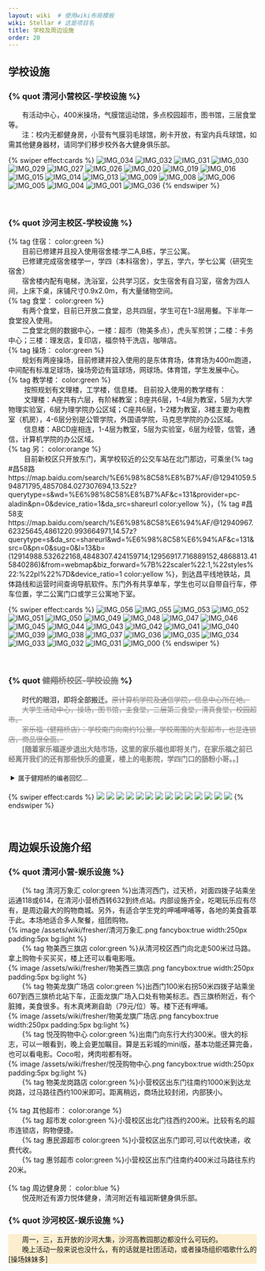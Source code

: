 ```yaml
---
layout: wiki  # 使用wiki布局模板
wiki: Stellar # 这是项目名
title: 学校及周边设施
order: 20
---
```


## 学校设施

### 


###  {% quot 清河小营校区-学校设施 %}

<div class="tag-plugin note">
<div class="body">
        <p>&emsp;&emsp;有活动中心，400米操场，气膜馆运动馆，多点校园超市，图书馆，三层食堂等。</br>&emsp;&emsp;注：校内无都健身房，小营有气膜羽毛球馆，刷卡开放，有室内兵乓球馆，如需其他健身器材，请同学们移步校外各大健身俱乐部。</p>
    </div>
</div>

{% swiper effect:cards %}
![IMG_034](/assets/wiki/xiaoying/IMG_034.jpg)
![IMG_032](/assets/wiki/xiaoying/IMG_032.jpg)
![IMG_031](/assets/wiki/xiaoying/IMG_031.jpg)
![IMG_030](/assets/wiki/xiaoying/IMG_030.jpg)
![IMG_029](/assets/wiki/xiaoying/IMG_029.jpg)
![IMG_027](/assets/wiki/xiaoying/IMG_027.jpg)
![IMG_026](/assets/wiki/xiaoying/IMG_026.jpg)
![IMG_020](/assets/wiki/xiaoying/IMG_020.jpg)
![IMG_019](/assets/wiki/xiaoying/IMG_019.jpg)
![IMG_016](/assets/wiki/xiaoying/IMG_016.jpg)
![IMG_015](/assets/wiki/xiaoying/IMG_015.jpg)
![IMG_014](/assets/wiki/xiaoying/IMG_014.jpg)
![IMG_013](/assets/wiki/xiaoying/IMG_013.jpg)
![IMG_009](/assets/wiki/xiaoying/IMG_009.jpg)
![IMG_008](/assets/wiki/xiaoying/IMG_008.jpg)
![IMG_006](/assets/wiki/xiaoying/IMG_006.jpg)
![IMG_005](/assets/wiki/xiaoying/IMG_005.jpg)
![IMG_004](/assets/wiki/xiaoying/IMG_004.jpg)
![IMG_001](/assets/wiki/xiaoying/IMG_001.jpg)
![IMG_036](/assets/wiki/xiaoying/IMG_036.jpg)
{% endswiper %}


</br>

###  {% quot 沙河主校区-学校设施 %}

<div class="tag-plugin note">
<div class="body">
        <p>{% tag 住宿： color:green %}</br>&emsp;&emsp;目前已修建并且投入使用宿舍楼:学二A,B栋，学三公寓。
        </br>&emsp;&emsp;已修建完成宿舍楼学一，学四（本科宿舍），学五，学六，学七公寓（研究生宿舍）
        </br>&emsp;&emsp;宿舍楼内配有电梯，洗浴室，公共学习区，女生宿舍有自习室，宿舍为四人间，上床下桌，床铺尺寸0.9x2.0m，有大量储物空间。
        </br>{% tag 食堂： color:green %}
        </br>&emsp;&emsp;有两个食堂，目前已开放二食堂，总共四层，学生可在1-3层用餐。下半年一食堂投入使用。</br>
        &emsp;&emsp;二食堂北侧的数据中心，一楼：超市（物美多点），虎头军煎饼；二楼：卡务中心；三楼：理发店，复印店，福奈特干洗店，咖啡店。</br>
        {% tag 操场： color:green %}
        </br>&emsp;&emsp;规划有两座操场，目前修建并投入使用的是东体育场，体育场为400m跑道，中间配有标准足球场，操场旁边有篮球场，网球场。体育馆，学生发展中心。
        </br>{% tag 教学楼： color:green %}
        </br>&emsp;&emsp; 按照规划有文理楼，工学楼，信息楼。
       目前投入使用的教学楼有：</br>&emsp;&emsp;
        文理楼：A座共有六层，有阶梯教室；B座共6层，1-4层为教室，5层为大学物理实验室，6层为理学院办公区域；C座共6层，1-2楼为教室，3楼主要为电教室（机房），4-6层分别是公管学院，外国语学院，马克思学院的办公区域。</br>&emsp;&emsp;
        信息楼：ABCD座相连，1-4层为教室，5层为实验室，6层为经管，信管，通信，计算机学院的办公区域。
        </br>{% tag 另： color:orange %}</br>&emsp;&emsp;
        目前新校区只开放东门，离学校较近的公交车站在北门那边，可乘坐{% tag #昌58路 https://map.baidu.com/search/%E6%98%8C58%E8%B7%AF/@12941059.594871795,4857084.027307694,13.52z?querytype=s&wd=%E6%98%8C58%E8%B7%AF&c=131&provider=pc-aladin&pn=0&device_ratio=1&da_src=shareurl color:yellow %}，{% tag #昌58支 https://map.baidu.com/search/%E6%98%8C58%E6%94%AF/@12940967.62325645,4861220.993664971,14.57z?querytype=s&da_src=shareurl&wd=%E6%98%8C58%E6%94%AF&c=131&src=0&pn=0&sug=0&l=13&b=(12914988.532622168,4848307.424159714;12956917.716889152,4868813.415840286)&from=webmap&biz_forward=%7B%22scaler%22:1,%22styles%22:%22pl%22%7D&device_ratio=1 color:yellow %}，到达昌平线地铁站，具体路线和运营时间查询导航软件。东门外有共享单车，学生也可以自带自行车，停车位置，学二公寓门口或学三公寓地下室。</p>
    </div>
</div>

{% swiper effect:cards %}
![IMG_056](/assets/wiki/xinxiaoqu/IMG_056.jpg)
![IMG_055](/assets/wiki/xinxiaoqu/IMG_055.jpg)
![IMG_053](/assets/wiki/xinxiaoqu/IMG_053.jpg)
![IMG_052](/assets/wiki/xinxiaoqu/IMG_052.jpg)
![IMG_051](/assets/wiki/xinxiaoqu/IMG_051.jpg)
![IMG_050](/assets/wiki/xinxiaoqu/IMG_050.jpg)
![IMG_049](/assets/wiki/xinxiaoqu/IMG_049.jpg)
![IMG_048](/assets/wiki/xinxiaoqu/IMG_048.jpg)
![IMG_047](/assets/wiki/xinxiaoqu/IMG_047.jpg)
![IMG_046](/assets/wiki/xinxiaoqu/IMG_046.jpg)
![IMG_045](/assets/wiki/xinxiaoqu/IMG_045.jpg)
![IMG_044](/assets/wiki/xinxiaoqu/IMG_044.jpg)
![IMG_043](/assets/wiki/xinxiaoqu/IMG_043.jpg)
![IMG_042](/assets/wiki/xinxiaoqu/IMG_042.jpg)
![IMG_041](/assets/wiki/xinxiaoqu/IMG_041.jpg)
![IMG_040](/assets/wiki/xinxiaoqu/IMG_040.jpg)
![IMG_039](/assets/wiki/xinxiaoqu/IMG_039.jpg)
![IMG_038](/assets/wiki/xinxiaoqu/IMG_038.jpg)
![IMG_037](/assets/wiki/xinxiaoqu/IMG_037.jpg)
![IMG_036](/assets/wiki/xinxiaoqu/IMG_036.jpg)
![IMG_035](/assets/wiki/xinxiaoqu/IMG_035.jpg)
![IMG_034](/assets/wiki/xinxiaoqu/IMG_034.jpg)
![IMG_033](/assets/wiki/xinxiaoqu/IMG_033.jpg)
![IMG_032](/assets/wiki/xinxiaoqu/IMG_032.jpg)
![IMG_031](/assets/wiki/xinxiaoqu/IMG_031.jpg)
![IMG_000](/assets/wiki/xinxiaoqu/IMG.jpg)
{% endswiper %}



</br>

###  {% quot <font  color=gray style="text-decoration:line-through;">健翔桥校区-学校设施</font> %}

<div class="tag-plugin note">
    <div class="body">
        <p>&emsp;&emsp;时代的眼泪，即将全部搬迁。<font color=gray style="text-decoration:line-through;">原计算机学院及通信学院，信息中心所在地。</font>
        </br>&emsp;&emsp;<font  color=gray style="text-decoration:line-through;">大学生活动中心，操场，图书馆，主食堂，二层第二食堂，清真食堂，校园超市。</font></br>&emsp;&emsp;<font color=gray style="text-decoration:line-through;">家乐福（健翔桥店）：学校南门向南约1公里。学校周围的大型超市，也是连锁店，商品很全面。</font></br>
        &emsp;&emsp;<font color=gray style=""><b>[随着家乐福逐步退出大陆市场，这里的家乐福也即将关门，在家乐福之前已经离开我们的还有那些快乐的盛夏，楼上的电影院，学四门口的肠粉小哥。。]</font></b>
        </p></div>
</div>

<details class="tag-plugin folding" color="white" style="margin:-3px;padding:-3px;">
            <summary style="padding:8px;"><span>
                    <font size=2>属于健翔桥的编者回忆...</font>
                </span></summary>
<div class="body">
        <p>&emsp;&emsp;阿姨煎饼于2020年疫情开始在同学带领下建群，逐步建立的还有北门拌菜群，牛肉板面炒饼炒饭群。虽然疫情很困难，健翔桥也建立了栅栏门，出入困难，但是叔叔阿姨们为了让学生吃上热乎的小吃，想尽了办法，从一开始的做好了就在门口等，到后来的手机尾号，再到放到外卖保温箱里手机尾号自取。</br>
        &emsp;&emsp;阿姨的记性很好，即使每天买的学生很多，但是经常买的同学的爱好都记得清清楚楚，谁不爱吃香菜，谁多要辣椒，谁的肉要多烤一会。</br>
        &emsp;&emsp;2021年寒假阿姨腿受伤了修养了一段时间，编者和阿姨很熟，说实话那时候看到阿姨没回来挺难受的。不过最新消息2022年之后已经回来啦！</br>(可惜那时候编者已经毕业了，没能再次看到阿姨，但仍然清楚的记得阿姨特意给我烤的脆脆的培根和多加的肉松)</br>
        &emsp;&emsp;2021年，肠粉小哥因为疫情亏损太大，搬离了健翔桥。难受。编者和小哥太熟了，经常一起吃饭，临走之前买了一大堆肠粉，和小哥合了影，洒泪挥别。2022年小哥已经在三里屯再创业《依陆牛肉板面》，2023年未得知最新消息。</p>
    </div>
</details>




{% swiper effect:cards %}
![](/assets/wiki/jianxiangqiao/1.jpeg)
![](/assets/wiki/jianxiangqiao/2.jpeg)
![](/assets/wiki/jianxiangqiao/3.jpg)
![](/assets/wiki/jianxiangqiao/4.jpeg)
![](/assets/wiki/jianxiangqiao/5.jpeg)
![](/assets/wiki/jianxiangqiao/6.jpg)
![](/assets/wiki/jianxiangqiao/7.jpg)
![](/assets/wiki/jianxiangqiao/8.jpg)
![](/assets/wiki/jianxiangqiao/10.jpg)
![](/assets/wiki/jianxiangqiao/11.jpg)
![](/assets/wiki/jianxiangqiao/12.jpg)
![](/assets/wiki/jianxiangqiao/13.jpg)
![](/assets/wiki/jianxiangqiao/14.jpg)
![](/assets/wiki/jianxiangqiao/15.jpg)
{% endswiper %}


</br>



## 周边娱乐设施介绍

###  {% quot 清河小营-娱乐设施 %}

<div class="tag-plugin note" style="border:0px;">
<div class="body">
        <p>&emsp;&emsp;{% tag 清河万象汇 color:green %}出清河西门，过天桥，对面四拨子站乘坐运通118或614，在清河小营桥西转632到终点站。内部设施齐全，吃喝玩乐应有尽有，是周边最大的购物商城。另外，有适合学生党的呷哺呷哺等，各地的美食荟萃于此。本场地适合多人聚餐，组团购物。
        </br>{% image /assets/wiki/fresher/清河万象汇.png fancybox:true width:250px padding:5px bg:light %}</br>
        &emsp;&emsp;{% tag 物美西三旗店 color:green %}从清河校区西门向北走500米过马路。拿上购物卡买买买，楼上还可以看电影哦。
        </br>{% image /assets/wiki/fresher/物美西三旗店.png fancybox:true width:250px padding:5px bg:light %}</br>
        &emsp;&emsp;{% tag 物美龙旗广场店 color:green %}出西门100米右拐50米四拨子站乘坐607到西三旗桥北站下车，正面龙旗广场入口处有物美标志。西三旗桥附近，有个脏摊，美食很多。有木真烤涮自助（79元/位）等。楼下还有呷哺。
        </br>{% image /assets/wiki/fresher/物美龙旗广场店.png fancybox:true width:250px padding:5px bg:light %}</br>
        &emsp;&emsp;{% tag 悦茂购物中心 color:green %}出南门向东行大约300米。很大的标志，可以一眼看到，晚上会更加瞩目。算是五彩城的mini版，基本功能还算完备，也可以看电影。Coco啦，烤肉啦都有呀。
        </br>{% image /assets/wiki/fresher/悦茂购物中心.png fancybox:true width:250px padding:5px bg:light %}</br>
        &emsp;&emsp;{% tag 物美龙岗路店 color:green %}小营校区出东门往南约1000米到达龙岗路，过马路往西约100米即可。距离稍远，商场比较封闭，内部狭小。
        </br></br>
        {% tag 其他超市： color:orange %}</br>&emsp;&emsp;{% tag 超市发 color:green %}小营校区出北门往西约200米。比较有名的超市连锁店，购物便捷。</br>&emsp;&emsp;{% tag 惠民源超市 color:green %}小营校区出东门即可,可以代收快递，收费代收。</br>&emsp;&emsp;{% tag 惠邻超市 color:green %}小营校区出东门往南约400米过马路往东约20米。
        </br></br>
        {% tag 周边健身房： color:blue %}</br>&emsp;&emsp;悦茂附近有源力悦体健身，清河附近有福润斯健身俱乐部。</p>
    </div>
</div>


###  {% quot 沙河校区-娱乐设施 %}

<div class="tag-plugin note" style="background:#fceecf;border:0px;">
<div class="body">
        <p>&emsp;&emsp;周一，三，五开放的沙河大集，沙河高教园那边都没什么可玩的。</br>&emsp;&emsp;晚上活动一般来说也没什么，有的话就是社团活动，或者操场组织唱歌什么的[操场妹妹多]</p>
    </div>
</div>




